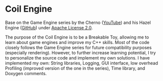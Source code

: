 # Coil Engine
Base on the Game Engine series by the Cherno ([YouTube](https://www.youtube.com/channel/UCQ-W1KE9EYfdxhL6S4twUNw)) and his Hazel Engine ([GitHub](https://github.com/TheCherno/Hazel)) under [Apache License 2.0](https://github.com/TheCherno/Hazel/blob/master/LICENSE).

The purpose of the Coil Engine is to be a Breakable Toy, allowing me to learn about game engines and improve my C++ skills.
Most of the code closely follows the Game Engine series for future compatibility purposes (especially rendering). However, to further increase learning potential, I try to personalize the source code and implement my own solutions.
I have implemented my own: String libraries, Logging, GUI interface, low overhead Profiling (improved version of the one in the series), Time library, and Doxygen comments.
